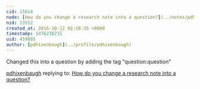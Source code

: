 ```yaml
---
cid: 15614
node: [How do you change a research note into a question?](../notes/pdhixenbaugh/10-12-2016/how-do-you-change-a-research-note-into-a-question)
nid: 13552
created_at: 2016-10-12 02:18:35 +0000
timestamp: 1476238715
uid: 459085
author: [pdhixenbaugh](../profile/pdhixenbaugh)
---
```


Changed this into a question by adding the tag "question:question"

[pdhixenbaugh](../profile/pdhixenbaugh) replying to: [How do you change a research note into a question?](../notes/pdhixenbaugh/10-12-2016/how-do-you-change-a-research-note-into-a-question)

